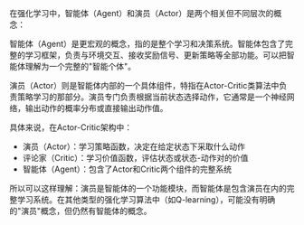 在强化学习中，智能体（Agent）和演员（Actor）是两个相关但不同层次的概念：

智能体（Agent）是更宏观的概念，指的是整个学习和决策系统。智能体包含了完整的学习框架，负责与环境交互、接收奖励信号、更新策略等全部功能。可以把智能体理解为一个完整的"智能个体"。

演员（Actor）则是智能体内部的一个具体组件，特指在Actor-Critic类算法中负责策略学习的那部分。演员专门负责根据当前状态选择动作，它通常是一个神经网络，输出动作的概率分布或直接输出动作值。

具体来说，在Actor-Critic架构中：

* 演员（Actor）：学习策略函数，决定在给定状态下采取什么动作
* 评论家（Critic）：学习价值函数，评估状态或状态-动作对的价值
* 智能体（Agent）：包含了Actor和Critic两个组件的完整系统

所以可以这样理解：演员是智能体的一个功能模块，而智能体是包含演员在内的完整学习系统。在其他类型的强化学习算法中（如Q-learning），可能没有明确的"演员"概念，但仍然有智能体的概念。
